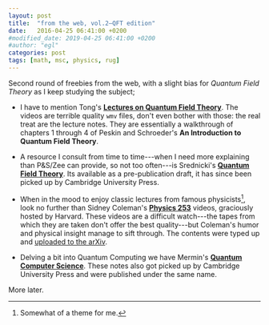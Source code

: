 ```yaml
---
layout: post
title:  "from the web, vol.2—QFT edition"
date:   2016-04-25 06:41:00 +0200
#modified_date: 2019-04-25 06:41:00 +0200
#author: "egl"
categories: post
tags: [math, msc, physics, rug]
---
```

Second round of freebies from the web, with a slight bias for *Quantum Field Theory* as I keep studying the subject;

- I have to mention Tong's [**Lectures on Quantum Field Theory**](http://www.damtp.cam.ac.uk/user/tong/qft.html). The videos are terrible quality `wmv` files, don't even bother with those: the real treat are the lecture notes. They are essentially a walkthrough of chapters 1 through 4 of Peskin and Schroeder's **An Introduction to Quantum Field Theory**.

- A resource I consult from time to time---when I need more explaining than P&S/Zee can provide, so not too often---is  Srednicki's [**Quantum Field Theory**](http://web.physics.ucsb.edu/~mark/qft.html). Its available as a pre-publication draft, it has since been picked up by Cambridge University Press.

- When in the mood to enjoy classic lectures from famous physicists[^1], look no further than Sidney Coleman's [**Physics 253**](https://www.physics.harvard.edu/events/videos/Phys253) videos, graciously hosted by Harvard. These videos are a difficult watch---the tapes from which they are taken don't offer the best quality---but Coleman's humor and physical insight manage to sift through. The contents were typed up and [uploaded to the arXiv](https://arxiv.org/abs/1110.5013).

- Delving a bit into Quantum Computing we have Mermin's [**Quantum Computer Science**](http://www.lassp.cornell.edu/mermin/qcomp/CS483.html). These notes also got picked up by Cambridge University Press and were published under the same name.

More later.

[^1]: Somewhat of a theme for me.
